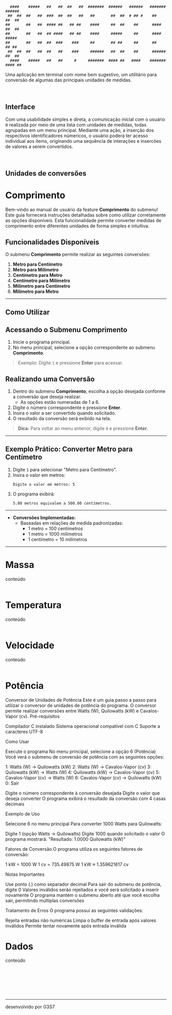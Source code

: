 
      ####    #####   ##   ##  ##   ##  #######  ######   ######   #######  ######   
     ##  ##  ##   ##  ###  ##  ##   ##   ##       ##  ##  # ## #    ##       ##  ##  
    ##       ##   ##  #### ##   ## ##    ####     ##  ##    ##      ####     ##  ##   
    ##       ##   ##  ## ####   ## ##    ####     #####     ##      ####     #####   
    ##       ##   ##  ##  ###    ###     ##       ## ##     ##      ##       ## ##   
     ##  ##  ##   ##  ##   ##    ###     ######   ##  ##    ##      ######   ##  ##  
      ####    #####   ##   ##     #     #######  #### ##   ####    #######  #### ##  

Uma aplicação em terminal com nome bem sugestivo, um utilitário para conversão de algumas das principais unidades de medidas.<br><br><br>

## Interface
Com uma usabilidade simples e direta, a comunicação inicial com o usuário é realizada por meio de uma lista com unidades de medidas, todas agrupadas em um menu principal. Mediante uma ação, a inserção dos respectivos identificadores númericos, o usuário poderá ter acesso individual aos items, originando uma sequência de interações e insercões de valores a serem convertidos. 
<br><br><br>

## Unidades de conversões

# Comprimento

Bem-vindo ao manual de usuário da feature **Comprimento** do submenu! Este guia fornecerá instruções detalhadas sobre como utilizar corretamente as opções disponíveis. Esta funcionalidade permite converter medidas de comprimento entre diferentes unidades de forma simples e intuitiva.

## Funcionalidades Disponíveis

O submenu **Comprimento** permite realizar as seguintes conversões:

1. **Metro para Centímetro**
2. **Metro para Milímetro**
3. **Centímetro para Metro**
4. **Centímetro para Milímetro**
5. **Milímetro para Centímetro**
6. **Milímetro para Metro**

---

## Como Utilizar

## Acessando o Submenu Comprimento

1. Inicie o programa principal.
2. No menu principal, selecione a opção correspondente ao submenu **Comprimento**.

> Exemplo: Digite `1` e pressione **Enter** para acessar.

## Realizando uma Conversão

1. Dentro do submenu **Comprimento**, escolha a opção desejada conforme a conversão que deseja realizar.
   - As opções estão numeradas de 1 a 6.
2. Digite o número correspondente e pressione **Enter**.
3. Insira o valor a ser convertido quando solicitado.
4. O resultado da conversão será exibido na tela.

> **Dica:** Para voltar ao menu anterior, digite `0` e pressione **Enter**.

---

## Exemplo Prático: Converter Metro para Centímetro
1. Digite `1` para selecionar "Metro para Centímetro".
2. Insira o valor em metros:
   ```
   Digite o valor em metros: 5
   ```
3. O programa exibirá:
   ```
   5.00 metros equivalem a 500.00 centímetros.
   ```
---

- **Conversões Implementadas:**
  - Baseadas em relações de medida padronizadas:
    - 1 metro = 100 centímetros
    - 1 metro = 1000 milímetros
    - 1 centímetro = 10 milímetros

---


# Massa

conteúdo<br><br>


# Temperatura

conteúdo<br><br>


# Velocidade

conteúdo<br><br>


# Potência

Conversor de Unidades de Potência
Este é um guia passo a passo para utilizar o conversor de unidades de potência do programa. O conversor permite realizar conversões entre Watts (W), Quilowatts (kW) e Cavalos-Vapor (cv).
Pré-requisitos

Compilador C instalado
Sistema operacional compatível com C
Suporte a caracteres UTF-8

Como Usar

Execute o programa
No menu principal, selecione a opção 6 (Potência)
Você verá o submenu de conversão de potência com as seguintes opções:

1: Watts (W) → Quilowatts (kW)
2: Watts (W) → Cavalos-Vapor (cv)
3: Quilowatts (kW) → Watts (W)
4: Quilowatts (kW) → Cavalos-Vapor (cv)
5: Cavalos-Vapor (cv) → Watts (W)
6: Cavalos-Vapor (cv) → Quilowatts (kW)
0: Sair

Digite o número correspondente à conversão desejada
Digite o valor que deseja converter
O programa exibirá o resultado da conversão com 4 casas decimais

Exemplo de Uso

Selecione 6 no menu principal
Para converter 1000 Watts para Quilowatts:

Digite 1 (opção Watts → Quilowatts)
Digite 1000 quando solicitado o valor
O programa mostrará: "Resultado: 1.0000 Quilowatts (kW)"

Fatores de Conversão
O programa utiliza os seguintes fatores de conversão:

1 kW = 1000 W
1 cv = 735.49875 W
1 kW ≈ 1.359621617 cv

Notas Importantes

Use ponto (.) como separador decimal
Para sair do submenu de potência, digite 0
Valores inválidos serão rejeitados e você será solicitado a inserir novamente
O programa mantém o submenu aberto até que você escolha sair, permitindo múltiplas conversões

Tratamento de Erros
O programa possui as seguintes validações:

Rejeita entradas não numéricas
Limpa o buffer de entrada após valores inválidos
Permite tentar novamente após entrada inválida


# Dados

conteúdo


&nbsp;
<br>
<br>
<br>
<br>
<br>

---

desenvolvido por G3S7
 
